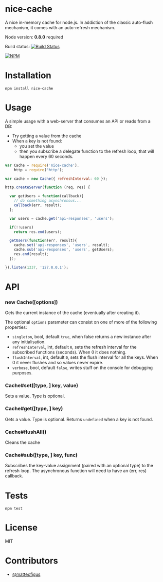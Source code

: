 nice-cache
=============

A nice in-memory cache for node.js. In addiction of the classic auto-flush mechanism, it comes with an auto-refresh mechanism.

Node version: **0.8.0** required

Build status: [![Build Status](https://secure.travis-ci.org/opentable/nice-cache.png?branch=master)](http://travis-ci.org/opentable/nice-cache)

[![NPM](https://nodei.co/npm/nice-cache.png?downloads=true)](https://npmjs.org/package/nice-cache)

# Installation

```shell
npm install nice-cache
```

# Usage

A simple usage with a web-server that consumes an API or reads from a DB:

* Try getting a value from the cache
* When a key is not found:
   * you set the value
   * then you subscribe a delegate function to the refresh loop, that will happen every 60 seconds.

```js
var Cache = require('nice-cache'),
    http = require('http');

var cache = new Cache({ refreshInterval: 60 });

http.createServer(function (req, res) {

  var getUsers = function(callback){
    // do something asynchronous...
    callback(err, result);
  };

  var users = cache.get('api-responses', 'users');

  if(!!users)
    return res.end(users);

  getUsers(function(err, result){
    cache.set('api-responses', 'users', result);
    cache.sub('api-responses', 'users', getUsers);
    res.end(result);
  });

}).listen(1337, '127.0.0.1');
```

# API

### new Cache([options])

Gets the current instance of the cache (eventually after creating it).

The optional `options` parameter can consist on one of more of the following properties:
* `singleton`, bool, default `true`, when false returns a new instance after any initialisation.
* `refreshInterval`, int, default `0`, sets the refresh interval for the subscribed functions (seconds). When 0 it does nothing.
* `flushInterval`, int, default `0`, sets the flush interval for all the keys. When 0 it never flushes and so values never expire.
* `verbose`, bool, default `false`, writes stuff on the console for debugging purposes.

### Cache#set([type, ] key, value)

Sets a value. Type is optional.

### Cache#get([type, ] key)

Gets a value. Type is optional. Returns `undefined` when a key is not found.

### Cache#flushAll()

Cleans the cache

### Cache#sub([type, ] key, func)

Subscribes the key-value assignment (paired with an optional type) to the refresh loop. The asynchronous function will need to have an (err, res) callback.

# Tests

```shell
npm test
```

# License

MIT

# Contributors

* [@matteofigus](https://github.com/matteofigus)
